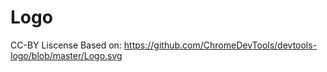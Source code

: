 # Logo
CC-BY Liscense
Based on:
https://github.com/ChromeDevTools/devtools-logo/blob/master/Logo.svg